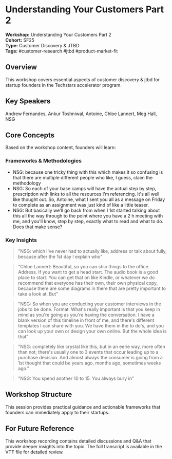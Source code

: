 # Understanding Your Customers Part 2

**Workshop:** Understanding Your Customers Part 2  
**Cohort:** SF25  
**Type:** Customer Discovery & JTBD  
**Tags:** #customer-research #jtbd #product-market-fit

## Overview

This workshop covers essential aspects of customer discovery & jtbd for startup founders in the Techstars accelerator program.

## Key Speakers

Andrew Fernandes, Ankur Toshniwal, Antoine, Chloe Lannert, Meg Hall, NSG

## Core Concepts

Based on the workshop content, founders will learn:


### Frameworks & Methodologies

- NSG: because one tricky thing with this which makes it so confusing is that there are multiple different people who like, I guess, claim the methodology
- NSG: So each of your base camps will have the actual step by step, prescription with links to all the resources I'm referencing. It's all well like thought out. So, Antoine, what I sent you all as a message on Friday to complete as an assignment was just kind of like a little teaser.
- NSG: But basically we'll go back from when I 1st started talking about this all the way through to the point where you have a 2 h meeting with me, and you'll know, step by step, exactly what to read and what to do. Does that make sense?

### Key Insights

> "NSG: which I've never had to actually like, address or talk about fully, because after the 1st day I explain who"

> "Chloe Lannert: Beautiful, so you can ship things to the office. Address. If you want to get a head start. The audio book is a good place to start. You can get that on like Kindle, or whatever we do recommend that everyone has their own, their own physical copy, because there are some diagrams in there that are pretty important to take a look at. But"

> "NSG: So when you are conducting your customer interviews in the jobs to be done. Format. What's really important is that you keep in mind as you're going as you're having the conversation. I have a blank version of this timeline in front of me, and there's different templates I can share with you. We have them in the to do's, and you can look up your own or design your own online. But the whole idea is that"

> "NSG: completely like crystal like this, but in an eerie way, more often than not, there's usually one to 3 events that occur leading up to a purchase decision. And almost always the consumer is going from a 1st thought that could be years ago, months ago, sometimes weeks ago."

> "NSG: You spend another 10 to 15. You always bury in"


## Workshop Structure

This session provides practical guidance and actionable frameworks that founders can immediately apply to their startups.

## For Future Reference

This workshop recording contains detailed discussions and Q&A that provide deeper insights into the topic. The full transcript is available in the VTT file for detailed review.
